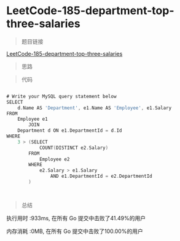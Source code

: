 # LeetCode-185-department-top-three-salaries

>题目链接

[LeetCode-185-department-top-three-salaries](https://leetcode-cn.com/problems/department-top-three-salaries/)

>思路



>代码

```go

# Write your MySQL query statement below
SELECT
    d.Name AS 'Department', e1.Name AS 'Employee', e1.Salary
FROM
    Employee e1
        JOIN
    Department d ON e1.DepartmentId = d.Id
WHERE
    3 > (SELECT
            COUNT(DISTINCT e2.Salary)
        FROM
            Employee e2
        WHERE
            e2.Salary > e1.Salary
                AND e1.DepartmentId = e2.DepartmentId
        )




```

>总结

执行用时 :933ms, 在所有 Go 提交中击败了41.49%的用户
 
内存消耗 :0MB, 在所有 Go 提交中击败了100.00%的用户

